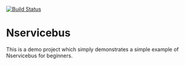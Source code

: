 [![Build Status](https://dev.azure.com/rahulsrm2015/Nservicebus/_apis/build/status/rahulkumar-srm.Nservicebus?branchName=master)](https://dev.azure.com/rahulsrm2015/Nservicebus/_build/latest?definitionId=1&branchName=master)
# Nservicebus
This is a demo project which simply demonstrates a simple example of Nservicebus for beginners.
